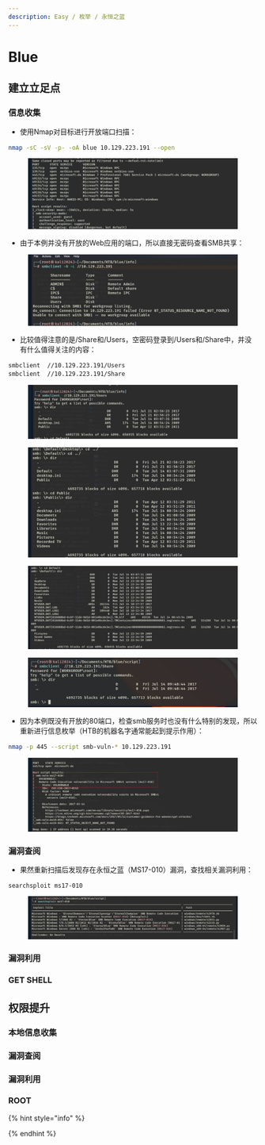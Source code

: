 ```yaml
---
description: Easy / 枚举 / 永恒之蓝
---
```


# Blue

## 建立立足点

### 信息收集

* 使用Nmap对目标进行开放端口扫描：

```bash
nmap -sC -sV -p- -oA blue 10.129.223.191 --open
```

<figure><img src="../../.gitbook/assets/1 (10).png" alt=""><figcaption></figcaption></figure>

* 由于本例并没有开放的Web应用的端口，所以直接无密码查看SMB共享：

<figure><img src="../../.gitbook/assets/2 (8).png" alt=""><figcaption></figcaption></figure>

* 比较值得注意的是/Share和/Users，空密码登录到/Users和/Share中，并没有什么值得关注的内容：

```bash
smbclient  //10.129.223.191/Users
smbclient  //10.129.223.191/Share
```

<figure><img src="../../.gitbook/assets/3 (10).png" alt=""><figcaption></figcaption></figure>

<figure><img src="../../.gitbook/assets/4 (10).png" alt=""><figcaption></figcaption></figure>

<figure><img src="../../.gitbook/assets/5 (10).png" alt=""><figcaption></figcaption></figure>

<figure><img src="../../.gitbook/assets/6 (10).png" alt=""><figcaption></figcaption></figure>

* 因为本例既没有开放的80端口，检查smb服务时也没有什么特别的发现，所以重新进行信息枚举（HTB的机器名字通常能起到提示作用）：

```bash
nmap -p 445 --script smb-vuln-* 10.129.223.191
```

<figure><img src="../../.gitbook/assets/7 (13).png" alt=""><figcaption></figcaption></figure>

### 漏洞查阅

* 果然重新扫描后发现存在永恒之蓝（MS17-010）漏洞，查找相关漏洞利用：

```
searchsploit ms17-010
```

<figure><img src="../../.gitbook/assets/8 (14).png" alt=""><figcaption></figcaption></figure>







### 漏洞利用









### GET SHELL













## 权限提升

### 本地信息收集









### 漏洞查阅









### 漏洞利用









### ROOT









{% hint style="info" %}

{% endhint %}
